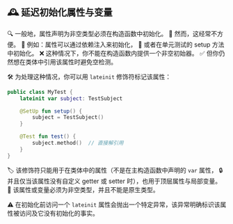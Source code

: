 ## 🕰️ 延迟初始化属性与变量

🔍 一般地，属性声明为非空类型必须在构造函数中初始化。
🚫 然而，这经常不方便。
💉 例如：属性可以通过依赖注入来初始化，
🧪 或者在单元测试的 setup 方法中初始化。
❌ 这种情况下，你不能在构造函数内提供一个非空初始器。
✅ 但你仍然想在类体中引用该属性时避免空检测。

🛠️ 为处理这种情况，你可以用 `lateinit` 修饰符标记该属性：

```kotlin
public class MyTest {
    lateinit var subject: TestSubject

    @SetUp fun setup() {
        subject = TestSubject()
    }

    @Test fun test() {
        subject.method()  // 直接解引用
    }
}
```

🏷️ 该修饰符只能用于在类体中的属性（不是在主构造函数中声明的 `var` 属性，
🔒 并且仅当该属性没有自定义 getter 或 setter 时），也用于顶层属性与局部变量。
🚫 该属性或变量必须为非空类型，并且不能是原生类型。

⚠️ 在初始化前访问一个 `lateinit` 属性会抛出一个特定异常，该异常明确标识该属性被访问及它没有初始化的事实。